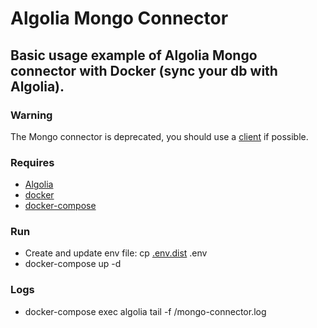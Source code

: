 # Algolia Mongo Connector

## Basic usage example of Algolia Mongo connector with Docker (sync your db with Algolia).

### Warning

The Mongo connector is deprecated, you should use a [client](https://www.algolia.com/doc/api-client/) if possible.

### Requires

* [Algolia](https://www.algolia.com/)
* [docker](https://docs.docker.com/engine/installation/)
* [docker-compose](https://docs.docker.com/compose/install/)

### Run

* Create and update env file: cp [.env.dist](.env.dist) .env
* docker-compose up -d

### Logs

* docker-compose exec algolia tail -f /mongo-connector.log
